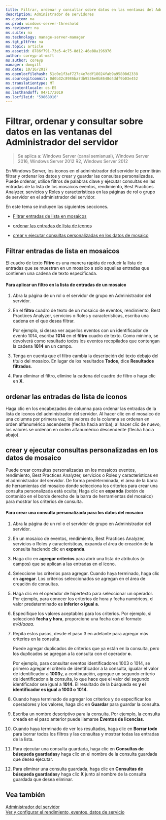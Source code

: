 ```yaml
---
title: Filtrar, ordenar y consultar sobre datos en las ventanas del Administrador del servidor
description: Administrador de servidores
ms.custom: na
ms.prod: windows-server-threshold
ms.reviewer: na
ms.suite: na
ms.technology: manage-server-manager
ms.tgt_pltfrm: na
ms.topic: article
ms.assetid: 8786f791-73e5-4c75-8d12-46e88a196976
author: coreyp-at-msft
ms.author: coreyp
manager: dongill
ms.date: 10/16/2017
ms.openlocfilehash: 51c0e1f3af727c4e7ddf18024fab9a95808d2338
ms.sourcegitcommit: 0d0b32c8986ba7db9536e0b8648d4ddf9b03e452
ms.translationtype: MT
ms.contentlocale: es-ES
ms.lasthandoff: 04/17/2019
ms.locfileid: "59868916"
---
```

# <a name="filter-sort-and-query-data-in-server-manager-tiles"></a>Filtrar, ordenar y consultar sobre datos en las ventanas del Administrador del servidor

>Se aplica a: Windows Server (canal semianual), Windows Server 2016, Windows Server 2012 R2, Windows Server 2012

En Windows Server, los iconos en el administrador del servidor le permitirán filtrar y ordenar los datos y crear y guardar las consultas personalizadas. Puede ordenar, utilice filtros de palabras clave y ejecutar consultas en las entradas de la lista de los mosaicos eventos, rendimiento, Best Practices Analyzer, servicios y Roles y características en las páginas de rol o grupo de servidor en el administrador del servidor.  
  
En este tema se incluyen las siguientes secciones.  
  
-   [Filtrar entradas de lista en mosaicos](#BKMK_tiles)  
  
-   [ordenar las entradas de lista de iconos](#BKMK_sort)  
  
-   [crear y ejecutar consultas personalizadas en los datos de mosaico](#BKMK_query)  
  
## <a name="BKMK_tiles"></a>Filtrar entradas de lista en mosaicos  
El cuadro de texto **Filtro** es una manera rápida de reducir la lista de entradas que se muestran en un mosaico a solo aquellas entradas que contienen una cadena de texto especificada.  
  
#### <a name="to-apply-a-filter-to-the-list-of-entries-in-a-tile"></a>Para aplicar un filtro en la lista de entradas de un mosaico  
  
1.  Abra la página de un rol o el servidor de grupo en Administrador del servidor.  
  
2.  En el **filtro** cuadro de texto de un mosaico de eventos, rendimiento, Best Practices Analyzer, servicios o Roles y características, escriba una cadena en el que desea filtrar.  
  
    Por ejemplo, si desea ver aquellos eventos con un identificador de evento 1014, escriba **1014** en el **filtro** cuadro de texto. Como mínimo, se devolverá como resultado todos los eventos recopilados que contengan la cadena **1014** en un campo.  
  
3.  Tenga en cuenta que el filtro cambia la descripción del texto debajo del título del mosaico. En lugar de los resultados **Todos**, dice **Resultados filtrados**.  
  
4.  Para eliminar el filtro, elimine la cadena del cuadro de filtro o haga clic en **X**.  
  
## <a name="BKMK_sort"></a>ordenar las entradas de lista de iconos  
Haga clic en los encabezados de columna para ordenar las entradas de la lista de iconos del administrador del servidor. Al hacer clic en el mosaico de una columna por primera vez, los valores de la columna se ordenan en orden alfanumérico ascendente (flecha hacia arriba); al hacer clic de nuevo, los valores se ordenan en orden alfanumérico descendente (flecha hacia abajo).  
  
## <a name="BKMK_query"></a>crear y ejecutar consultas personalizadas en los datos de mosaico  
Puede crear consultas personalizadas en los mosaicos eventos, rendimiento, Best Practices Analyzer, servicios o Roles y características en el administrador del servidor. De forma predeterminada, el área de la barra de herramientas del mosaico donde selecciona los criterios para crear una consulta personalizada está oculta; Haga clic en **expanda** (botón de contenido en el borde derecho de la barra de herramientas del mosaico) para mostrar los criterios de consulta.  
  
#### <a name="to-create-a-custom-query-for-tile-data"></a>Para crear una consulta personalizada para los datos del mosaico  
  
1.  Abra la página de un rol o el servidor de grupo en Administrador del servidor.  
  
2.  En un mosaico de eventos, rendimiento, Best Practices Analyzer, servicios o Roles y características, expanda el área de creación de la consulta haciendo clic en **expanda**.  
  
3.  Haga clic en **agregar criterios** para abrir una lista de atributos (o campos) que se aplican a las entradas en el icono.  
  
4.  Seleccione los criterios para agregar. Cuando haya terminado, haga clic en **agregar**. Los criterios seleccionados se agregan en el área de creación de consultas.  
  
5.  Haga clic en el operador de hipertexto para seleccionar un operador. Por ejemplo, para conocer los criterios de hora y fecha numéricos, el valor predeterminado es **inferior o igual a**.  
  
6.  Especifique los valores aceptables para los criterios. Por ejemplo, si seleccionó **fecha y hora**, proporcione una fecha con el formato *m/d/aaaa*.  
  
7.  Repita estos pasos, desde el paso 3 en adelante para agregar más criterios en la consulta.  
  
    Puede agregar duplicados de criterios que ya están en la consulta, pero los duplicados se agregan a la consulta con el operador **o**.  
  
    Por ejemplo, para consultar eventos identificadores 1003 o 1014, se primero agregar el criterio de identificador a la consulta, igualar el valor de identificador a **1003**y, a continuación, agregue un segundo criterio de identificador a la consulta, lo que hace que el valor del segundo identificador sea igual a  **1014**. El resultado de la búsqueda es **y el identificador es igual a 1003 o 1014**.  
  
8.  Cuando haya terminado de agregar los criterios y de especificar los operadores y los valores, haga clic en **Guardar** para guardar la consulta.  
  
9. Escriba un nombre descriptivo para la consulta. Por ejemplo, la consulta creada en el paso anterior puede llamarse **Eventos de licencias**.  
  
10. Cuando haya terminado de ver los resultados, haga clic en **Borrar todo** para borrar todos los filtros y las consultas y mostrar todas las entradas de la lista.  
  
11. Para ejecutar una consulta guardada, haga clic en **Consultas de búsqueda guardadas**y haga clic en el nombre de la consulta guardada que desea ejecutar.  
  
12. Para eliminar una consulta guardada, haga clic en **Consultas de búsqueda guardadas**y haga clic **X** junto al nombre de la consulta guardada que desea eliminar.  
  
## <a name="see-also"></a>Vea también  
[Administrador del servidor](server-manager.md)  
[Ver y configurar el rendimiento, eventos, datos de servicio](view-and-configure-performance-event-and-service-data.md)  
  


